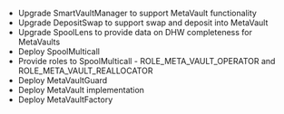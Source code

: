 - Upgrade SmartVaultManager to support MetaVault functionality
- Upgrade DepositSwap to support swap and deposit into MetaVault
- Upgrade SpoolLens to provide data on DHW completeness for MetaVaults
- Deploy SpoolMulticall
- Provide roles to SpoolMulticall - ROLE_META_VAULT_OPERATOR and ROLE_META_VAULT_REALLOCATOR
- Deploy MetaVaultGuard
- Deploy MetaVault implementation
- Deploy MetaVaultFactory